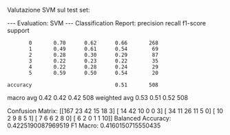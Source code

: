 


Valutazione SVM sul test set:

--- Evaluation: SVM ---
Classification Report:
              precision    recall  f1-score   support

           0       0.70      0.62      0.66       268
           1       0.49      0.61      0.54        69
           2       0.28      0.30      0.29        87
           3       0.22      0.23      0.22        35
           4       0.22      0.28      0.24        29
           5       0.59      0.50      0.54        20

    accuracy                           0.51       508
   macro avg       0.42      0.42      0.42       508
weighted avg       0.53      0.51      0.52       508

Confusion Matrix:
[[167  23  42  15  18   3]
 [ 14  42  10   0   0   3]
 [ 34  11  26  11   5   0]
 [ 10   2   9   8   5   1]
 [  7   6   6   2   8   0]
 [  6   2   0   1   1  10]]
Balanced Accuracy: 0.4225190087969519
F1 Macro: 0.4160150715550435